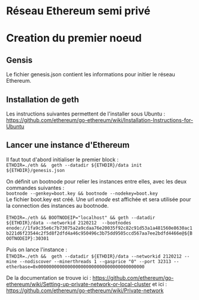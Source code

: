 # Réseau Ethereum semi privé

# Creation du premier noeud
## Gensis
Le fichier genesis.json contient les informations pour initier le réseau Ethereum.

## Installation de geth
Les instructions suivantes permettent de l'installer sous Ubuntu : https://github.com/ethereum/go-ethereum/wiki/Installation-Instructions-for-Ubuntu  

## Lancer une instance d'Ethereum
Il faut tout d'abord initialiser le premier block :  
`ETHDIR=./eth &&  geth --datadir ${ETHDIR}/data init ${ETHDIR}/genesis.json`

On définit un bootnode pour relier les instances entre elles, avec les deux commandes suivantes :  
`bootnode --genkey=boot.key && bootnode --nodekey=boot.key`  
Le fichier boot.key est créé. Une url _enode_ est affichée et sera utilisée pour la connection des instances au bootnode.

̀`ETHDIR=./eth && BOOTNODEIP="localhost" && geth --datadir ${ETHDIR}/data --networkid 2120212  --bootnodes enode://1fa9c35e6c7b73075a2a9cdaa76e20035f92c82c91d53a1a481560e8630ac1b221d6f23544c2f5d8f2dfd4a46c950496c3b75dd9505ccd567aa7ee2bdfd4466e@${BOOTNODEIP}:30301`


Puis on lance l'instance :  
̀`ETHDIR=./eth &&  geth --datadir ${ETHDIR}/data --networkid 2120212 --mine --nodiscover --minerthreads 1 --gasprice "0" --port 32313 --etherbase=0x0000000000000000000000000000000000000000`


De la documentation se trouve ici : https://github.com/ethereum/go-ethereum/wiki/Setting-up-private-network-or-local-cluster et ici : https://github.com/ethereum/go-ethereum/wiki/Private-network
